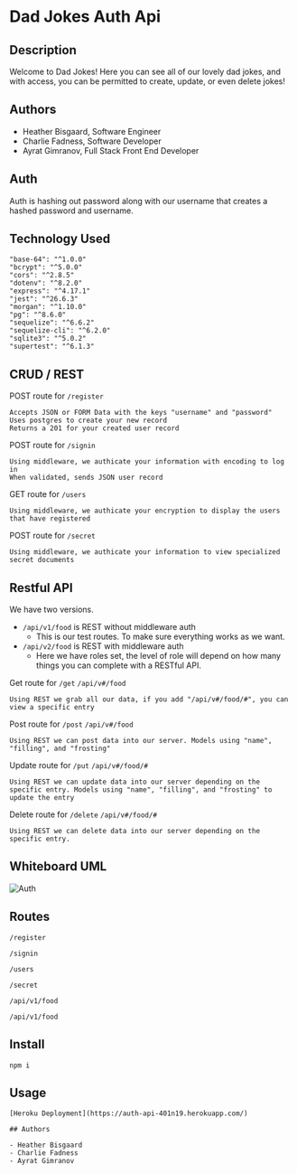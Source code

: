 # Dad Jokes Auth Api

## Description

Welcome to Dad Jokes! Here you can see all of our lovely dad jokes, and with access, you can be permitted to create, update, or even delete jokes! 


## Authors

- Heather Bisgaard, Software Engineer
- Charlie Fadness, Software Developer
- Ayrat Gimranov, Full Stack Front End Developer


## Auth

Auth is hashing out password along with our username that creates a hashed password and username.

## Technology Used

`"base-64": "^1.0.0"`  
`"bcrypt": "^5.0.0"`  
`"cors": "^2.8.5"`  
`"dotenv": "^8.2.0"`  
`"express": "^4.17.1"`  
`"jest": "^26.6.3"`  
`"morgan": "^1.10.0"`  
`"pg": "^8.6.0"`  
`"sequelize": "^6.6.2"`  
`"sequelize-cli": "^6.2.0"`  
`"sqlite3": "^5.0.2"`  
`"supertest": "^6.1.3"`  

## CRUD / REST

POST route for `/register`

```
Accepts JSON or FORM Data with the keys "username" and "password"
Uses postgres to create your new record
Returns a 201 for your created user record
```

POST route for `/signin`

```
Using middleware, we authicate your information with encoding to log in
When validated, sends JSON user record
```

GET route for `/users`

```
Using middleware, we authicate your encryption to display the users that have registered
```

POST route for `/secret`

```
Using middleware, we authicate your information to view specialized secret documents
```

## Restful API

We have two versions.

- `/api/v1/food` is REST without middleware auth
  - This is our test routes. To make sure everything works as we want.
- `/api/v2/food` is REST with middleware auth
  - Here we have roles set, the level of role will depend on how many things you can complete with a RESTful API.


Get route for `/get` `/api/v#/food`

```
Using REST we grab all our data, if you add "/api/v#/food/#", you can view a specific entry 
```

Post route for `/post` `/api/v#/food`

```
Using REST we can post data into our server. Models using "name", "filling", and "frosting"
```

Update route for `/put` `/api/v#/food/#`

```
Using REST we can update data into our server depending on the specific entry. Models using "name", "filling", and "frosting" to update the entry
```

Delete route for `/delete` `/api/v#/food/#`

```
Using REST we can delete data into our server depending on the specific entry.
```

## Whiteboard UML

![Auth](img/lab-08-UML.png)

## Routes

```
/register

/signin

/users

/secret

/api/v1/food

/api/v1/food
```

## Install

```
npm i
```

## Usage

```
[Heroku Deployment](https://auth-api-401n19.herokuapp.com/)

## Authors

- Heather Bisgaard
- Charlie Fadness
- Ayrat Gimranov
